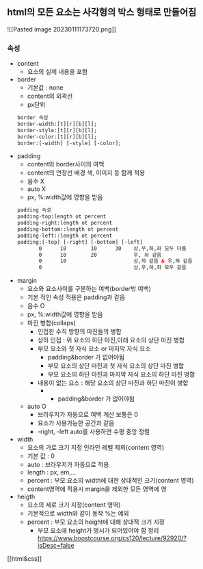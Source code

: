 ## html의 모든 요소는 사각형의 박스 형태로 만들어짐

![[Pasted image 20230111173720.png]]

### 속성
- content
	- 요소의 실제 내용을 포함 
- border
	- 기본값 : none
	- content의 외곽선
	- px단위
	```html
	border 속성
	border-width:[t][r][b][l];
	border-style:[t][r][b][l];
	border-color:[t][r][b][l];
	border:[-width] [-style] [-color];
	```
- padding
	- content와 border사이의 여백
	- content의 연장선 배경 색, 이미지 등 함께 적용
	- 음수 X
	- auto X
	- px, %:width값에 영향을 받음
	```html
	padding 속성
	padding-top:length ot percent
	padding-right:length ot percent
	padding-bottom::length ot percent
	padding-left::length ot percent
	padding:[-top] [-right] [-bottom] [-left]
           0      10        10      30    상,우,하,좌 모두 다름
           0      10        20            우, 좌 같음
           0      10                      상,하 같음 & 우,좌 같음
           0                              상,우,하,좌 모두 같음
	```
- margin
	- 요소와 요소사이를 구분하는 여백(border밖 여백)
	- 기본 적인 속성 적용은 padding과 같음
	- 음수 O
	- px, %:width값에 영향을 받음
	- 마진 병합(collaps) 
		- 인접한 수직 방향의 마진들의 병합
		- 상하 인접 : 위 요소의 하단 마진,아래 요소의 상단 마진 병합
		- 부모 요소와 첫 자식 요소 or 마지막 자식 요소
			- padding&border 가 없어야됨
			- 부모 요소의 상단 마진과 첫 자식 요소의 상단 마진 병합
			- 부모 요소의 하단 마진과 마지막 자식 요소의 하단 마진 병합
		- 내용이 없는 요소 : 해당 요소의 상단 마진과 하단 마진이 병합
			- - padding&border 가 없어야됨
	- auto O
		- 브라우저가 자동으로 여백 계산 보통은 0
		- 요소가 사용가능한 공간과 같음
		- -right, -left auto를 사용하면 수평 중앙 정렬 
- width
	- 요소의 가로 크기 지정 인라인 레벨 제외(content 영역)
	- 기본 값 : 0
	- auto : 브라우저가 자동으로 적용
	- length : px, em,...
	- percent : 부모 요소의 width에 대한 상대적인 크기(content 영역)
	- content영역에 적용시 margin을 제외한 모든 영역에 영
- heigth
	- 요소의 세로 크기 지정(content 영역)
	- 기본적으로 width와 같이 동작 %는 예외
	- percent : 부모 요소의 height에 대해 상대적 크기 지정
		- 부모 요소에 height가 명시가 되어있어야 함
정리 https://www.boostcourse.org/cs120/lecture/92920/?isDesc=false

[[html&css]]